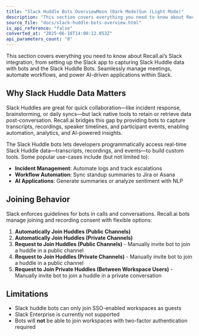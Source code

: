 ```yaml
---
title: "Slack Huddle Bots OverviewMoon (Dark Mode)Sun (Light Mode)"
description: "This section covers everything you need to know about Recall.ai’s Slack integration, from setting up the Slack app to capturing Slack Huddle data with bots and the Slack Huddle Bots. Seamlessly manage meetings, automate workflows, and power AI-driven applications within Slack. Why Slack Huddle Data ..."
source_file: "docs/slack-huddle-bots-overview.html"
is_api_reference: "false"
converted_at: "2025-06-10T14:00:12.053Z"
api_parameters_count: "0"
---
```

This section covers everything you need to know about Recall.ai’s Slack integration, from setting up the Slack app to capturing Slack Huddle data with bots and the Slack Huddle Bots. Seamlessly manage meetings, automate workflows, and power AI-driven applications within Slack.

## Why Slack Huddle Data Matters

[](#why-slack-huddle-data-matters)

Slack Huddles are great for quick collaboration—like incident response, brainstorming, or daily syncs—but lack native tools to retain or retrieve data post-conversation. Recall.ai bridges this gap by providing bots to capture transcripts, recordings, speaker timelines, and participant events, enabling automation, analytics, and AI-powered insights.

The Slack Huddle bots lets developers programmatically access real-time Slack Huddle data—transcripts, recordings, and events—to build custom tools. Some popular use-cases include (but not limited to):
- **Incident Management**: Automate logs and track escalations
- **Workflow Automation**: Sync standup summaries to Jira or Asana
- **AI Applications**: Generate summaries or analyze sentiment with NLP

## Joining Behavior

[](#joining-behavior)

Slack enforces guidelines for bots in calls and conversations. Recall.ai bots manage joining and recording consent with flexible options:

1.  **Automatically Join Huddles (Public Channels)**
2.  **Automatically Join Huddles (Private Channels)**
3.  **Request to Join Huddles (Public Channels)** - Manually invite bot to join a huddle in a public channel
4.  **Request to Join Huddles (Private Channels)** - Manually invite bot to join a huddle in a public channel
5.  **Request to Join Private Huddles (Between Workspace Users)** - Manually invite bot to join a huddle in a private conversation

## Limitations

[](#limitations)
- Slack huddle bots can only join SSO-enabled workspaces as guests
- Slack Enterprise is currently not supported
- Bots will **not** be able to join workspaces with two-factor authentication required
